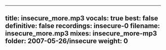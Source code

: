 
---
title: insecure_more.mp3
vocals: true
best: false
definitive: false
recordings: insecure-0
filename: insecure_more.mp3
mixes: insecure_more-mp3
folder: 2007-05-26/insecure
weight: 0
---
